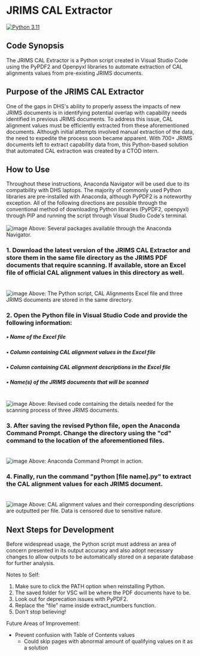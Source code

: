 # JRIMS CAL Extractor
[![Python 3.11](https://img.shields.io/badge/python-3.11-blue.svg)](https://www.python.org/downloads/release/python-3114/)

## Code Synopsis
The JRIMS CAL Extractor is a Python script created in Visual Studio Code using the PyPDF2 and Openpyxl libraries to automate extraction of CAL alignments values from pre-existing JRIMS documents. 

## Purpose of the JRIMS CAL Extractor
One of the gaps in DHS's ability to properly assess the impacts of new JRIMS documents is in identifying potential overlap with capability needs identified in previous JRIMS documents. To address this issue, CAL alignment values must be efficiently extracted from these aforementioned documents. Although initial attempts involved manual extraction of the data, the need to expedite the process soon became apparent. With 700+ JRIMS documents left to extract capability data from, this Python-based solution that automated CAL extraction was created by a CTOD intern.

## How to Use
Throughout these instructions, Anaconda Navigator will be used due to its compatbility with DHS laptops. The majority of commonly used Python libraries are pre-installed with Anaconda, although PyPDF2 is a noteworthy exception. All of the following directions are possible through the conventional method of downloading Python libraries (PyPDF2, openpyxl) through PIP and running the script through Visual Studio Code's terminal. <br /><br />
![image](https://github.com/justin-2028/JRIMS-CAL-Extractor/assets/96811261/d0ba5988-0d09-407a-98aa-9423d1421e80)
Above: Several packages available through the Anaconda Navigator.

### 1. Download the latest version of the JRIMS CAL Extractor and store them in the same file directory as the JRIMS PDF documents that require scanning. If available, store an Excel file of official CAL alignment values in this directory as well. <br /><br />
![image](https://github.com/justin-2028/JRIMS-CAL-Extractor/assets/96811261/7613edae-8036-4aff-9208-c903f4eb71ed)
Above: The Python script, CAL Alignments Excel file and three JRIMS documents are stored in the same directory.

### 2. Open the Python file in Visual Studio Code and provide the following information:
##### •	Name of the Excel file <br />
##### •	Column containing CAL alignment values in the Excel file <br />
##### •	Column containing CAL alignment descriptions in the Excel file <br />
##### •	Name(s) of the JRIMS documents that will be scanned <br /><br />
![image](https://github.com/justin-2028/JRIMS-CAL-Extractor/assets/96811261/04bbd6e7-5899-4ee0-9aaf-202f7d514409)
Above: Revised code containing the details needed for the scanning process of three JRIMS documents.

### 3. After saving the revised Python file, open the Anaconda Command Prompt. Change the directory using the "cd" command to the location of the aforementioned files. <br /><br />
![image](https://github.com/justin-2028/JRIMS-CAL-Extractor/assets/96811261/8b725f8c-4534-461c-8198-76d5d3322e4b)
Above: Anaconda Command Prompt in action.

### 4. Finally, run the command "python [file name].py" to extract the CAL alignment values for each JRIMS document. <br /><br />
![image](https://github.com/justin-2028/JRIMS-CAL-Extractor/assets/96811261/900f82b2-e6ee-4e04-b944-34a09b047550)
Above: CAL alignment values and their corresponding descriptions are outputted per file. Data is censored due to sensitive nature.

## Next Steps for Development
Before widespread usage, the Python script must address an area of concern presented in its output accuracy and also adopt necessary changes to allow outputs to be automatically stored on a separate database for further analysis.  

Notes to Self:
1. Make sure to click the PATH option when reinstalling Python.
2. The saved folder for VSC will be where the PDF documents have to be.
3. Look out for deprecation issues with PyPDF2.
4. Replace the "file" name inside extract_numbers function.
5. Don't stop believing!


Future Areas of Improvement:
- Prevent confusion with Table of Contents values
  - Could skip pages with abnormal amount of qualifying values on it as a solution
